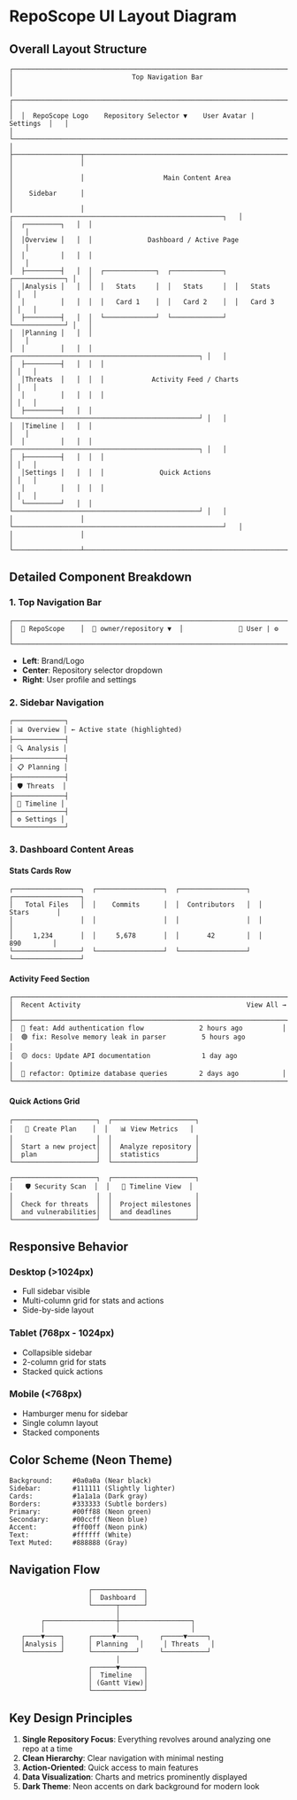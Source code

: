 # RepoScope UI Layout Diagram

## Overall Layout Structure

```
┌─────────────────────────────────────────────────────────────────────────────┐
│                              Top Navigation Bar                              │
│  ┌─────────────────────────────────────────────────────────────────────┐   │
│  │  RepoScope Logo    Repository Selector ▼    User Avatar | Settings  │   │
│  └─────────────────────────────────────────────────────────────────────┘   │
├─────────────────┬───────────────────────────────────────────────────────────┤
│                 │                                                             │
│                 │                    Main Content Area                        │
│    Sidebar      │                                                             │
│                 │  ┌─────────────────────────────────────────────────────┐   │
│  ┌─────────┐   │  │                                                     │   │
│  │Overview │   │  │              Dashboard / Active Page                 │   │
│  │         │   │  │                                                     │   │
│  ├─────────┤   │  │  ┌─────────────┐  ┌─────────────┐  ┌─────────────┐ │   │
│  │Analysis │   │  │  │   Stats     │  │   Stats     │  │   Stats     │ │   │
│  │         │   │  │  │   Card 1    │  │   Card 2    │  │   Card 3    │ │   │
│  ├─────────┤   │  │  └─────────────┘  └─────────────┘  └─────────────┘ │   │
│  │Planning │   │  │                                                     │   │
│  │         │   │  │  ┌───────────────────────────────────────────────┐ │   │
│  ├─────────┤   │  │  │                                               │ │   │
│  │Threats  │   │  │  │            Activity Feed / Charts             │ │   │
│  │         │   │  │  │                                               │ │   │
│  ├─────────┤   │  │  └───────────────────────────────────────────────┘ │   │
│  │Timeline │   │  │                                                     │   │
│  │         │   │  │  ┌───────────────────────────────────────────────┐ │   │
│  ├─────────┤   │  │  │                                               │ │   │
│  │Settings │   │  │  │              Quick Actions                    │ │   │
│  │         │   │  │  │                                               │ │   │
│  └─────────┘   │  │  └───────────────────────────────────────────────┘ │   │
│                 │  └─────────────────────────────────────────────────────┘   │
│                 │                                                             │
└─────────────────┴───────────────────────────────────────────────────────────┘
```

## Detailed Component Breakdown

### 1. Top Navigation Bar
```
┌─────────────────────────────────────────────────────────────────────────────┐
│  🔷 RepoScope    │  📁 owner/repository ▼  │              👤 User | ⚙️      │
└─────────────────────────────────────────────────────────────────────────────┘
```
- **Left**: Brand/Logo
- **Center**: Repository selector dropdown
- **Right**: User profile and settings

### 2. Sidebar Navigation
```
┌─────────────┐
│ 📊 Overview │ ← Active state (highlighted)
├─────────────┤
│ 🔍 Analysis │
├─────────────┤
│ 📋 Planning │
├─────────────┤
│ 🛡️ Threats  │
├─────────────┤
│ 📅 Timeline │
├─────────────┤
│ ⚙️ Settings │
└─────────────┘
```

### 3. Dashboard Content Areas

#### Stats Cards Row
```
┌─────────────────┐  ┌─────────────────┐  ┌─────────────────┐  ┌─────────────────┐
│   Total Files   │  │    Commits      │  │  Contributors   │  │     Stars       │
│                 │  │                 │  │                 │  │                 │
│     1,234       │  │     5,678       │  │       42        │  │      890        │
└─────────────────┘  └─────────────────┘  └─────────────────┘  └─────────────────┘
```

#### Activity Feed Section
```
┌─────────────────────────────────────────────────────────────────────┐
│  Recent Activity                                          View All → │
├─────────────────────────────────────────────────────────────────────┤
│  🔵 feat: Add authentication flow              2 hours ago          │
│  🟢 fix: Resolve memory leak in parser         5 hours ago          │
│  🟡 docs: Update API documentation             1 day ago            │
│  🔵 refactor: Optimize database queries        2 days ago           │
└─────────────────────────────────────────────────────────────────────┘
```

#### Quick Actions Grid
```
┌─────────────────────┐  ┌─────────────────────┐
│   🚀 Create Plan    │  │   📊 View Metrics   │
│                     │  │                     │
│  Start a new project│  │  Analyze repository │
│  plan               │  │  statistics         │
└─────────────────────┘  └─────────────────────┘

┌─────────────────────┐  ┌─────────────────────┐
│   🛡️ Security Scan  │  │   📅 Timeline View  │
│                     │  │                     │
│  Check for threats  │  │  Project milestones │
│  and vulnerabilities│  │  and deadlines      │
└─────────────────────┘  └─────────────────────┘
```

## Responsive Behavior

### Desktop (>1024px)
- Full sidebar visible
- Multi-column grid for stats and actions
- Side-by-side layout

### Tablet (768px - 1024px)
- Collapsible sidebar
- 2-column grid for stats
- Stacked quick actions

### Mobile (<768px)
- Hamburger menu for sidebar
- Single column layout
- Stacked components

## Color Scheme (Neon Theme)
```
Background:     #0a0a0a (Near black)
Sidebar:        #111111 (Slightly lighter)
Cards:          #1a1a1a (Dark gray)
Borders:        #333333 (Subtle borders)
Primary:        #00ff88 (Neon green)
Secondary:      #00ccff (Neon blue)
Accent:         #ff00ff (Neon pink)
Text:           #ffffff (White)
Text Muted:     #888888 (Gray)
```

## Navigation Flow
```
                    ┌─────────────┐
                    │  Dashboard  │
                    └──────┬──────┘
                           │
        ┌──────────────────┼──────────────────┐
        │                  │                  │
   ┌────▼────┐      ┌─────▼─────┐     ┌─────▼─────┐
   │Analysis │      │ Planning   │     │ Threats   │
   └─────────┘      └───────────┘     └───────────┘
                           │
                    ┌──────▼──────┐
                    │  Timeline   │
                    │ (Gantt View)│
                    └─────────────┘
```

## Key Design Principles
1. **Single Repository Focus**: Everything revolves around analyzing one repo at a time
2. **Clean Hierarchy**: Clear navigation with minimal nesting
3. **Action-Oriented**: Quick access to main features
4. **Data Visualization**: Charts and metrics prominently displayed
5. **Dark Theme**: Neon accents on dark background for modern look
